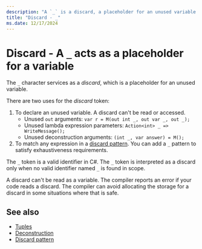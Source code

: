 ```yaml
---
description: "A `_` is a discard, a placeholder for an unused variable in an expression"
title: "Discard - _"
ms.date: 12/17/2024
---
```

# Discard - A `_` acts as a placeholder for a variable

The `_` character services as a *discard*, which is a placeholder for an unused variable.

There are two uses for the *discard* token:

1. To declare an unused variable. A discard can't be read or accessed.
   - Unused `out` arguments: `var r = M(out int _, out var _, out _);`
   - Unused lambda expression parameters: `Action<int> _ => WriteMessage();`
   - Unused deconstruction arguments: `(int _, var answer) = M();`
1. To match any expression in a [discard pattern](../operators/patterns.md#discard-pattern). You can add a `_` pattern to satisfy exhaustiveness requirements.

The `_` token is a valid identifier in C#. The `_` token is interpreted as a discard only when no valid identifier named `_` is found in scope.

A discard can't be read as a variable. The compiler reports an error if your code reads a discard. The compiler can avoid allocating the storage for a discard in some situations where that is safe.

## See also

- [Tuples](../builtin-types/value-tuples.md)
- [Deconstruction](../tokens/discard.md)
- [Discard pattern](../operators/patterns.md#discard-pattern)
